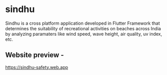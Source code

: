 # sindhu

Sindhu is a cross platform application developed in Flutter Framework that determines the suitability of recreational activities on beaches across India by analyzing paramaters like wind speed, wave height, air quality, uv index, etc.

## Website preview -

https://sindhu-safety.web.app
